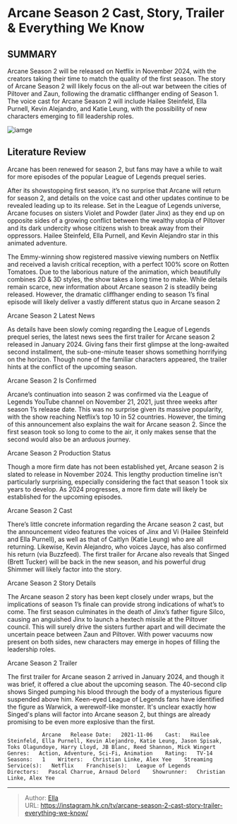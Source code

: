 # Arcane Season 2 Cast, Story, Trailer &amp; Everything We Know


## SUMMARY 



  Arcane Season 2 will be released on Netflix in November 2024, with the creators taking their time to match the quality of the first season.   The story of Arcane Season 2 will likely focus on the all-out war between the cities of Piltover and Zaun, following the dramatic cliffhanger ending of Season 1.   The voice cast for Arcane Season 2 will include Hailee Steinfeld, Ella Purnell, Kevin Alejandro, and Katie Leung, with the possibility of new characters emerging to fill leadership roles.  

![iamge](https://static1.srcdn.com/wordpress/wp-content/uploads/2022/10/Arcane-Netflix.jpg)

## Literature Review
Arcane has been renewed for season 2, but fans may have a while to wait for more episodes of the popular League of Legends prequel series.




After its showstopping first season, it’s no surprise that Arcane will return for season 2, and details on the voice cast and other updates continue to be revealed leading up to its release. Set in the League of Legends universe, Arcane focuses on sisters Violet and Powder (later Jinx) as they end up on opposite sides of a growing conflict between the wealthy utopia of Piltover and its dark undercity whose citizens wish to break away from their oppressors. Hailee Steinfeld, Ella Purnell, and Kevin Alejandro star in this animated adventure.




The Emmy-winning show registered massive viewing numbers on Netflix and received a lavish critical reception, with a perfect 100% score on Rotten Tomatoes. Due to the laborious nature of the animation, which beautifully combines 2D &amp; 3D styles, the show takes a long time to make. While details remain scarce, new information about Arcane season 2 is steadily being released. However, the dramatic cliffhanger ending to season 1’s final episode will likely deliver a vastly different status quo in Arcane season 2


 Arcane Season 2 Latest News 
          

As details have been slowly coming regarding the League of Legends prequel series, the latest news sees the first trailer for Arcane season 2 released in January 2024. Giving fans their first glimpse at the long-awaited second installment, the sub-one-minute teaser shows something horrifying on the horizon. Though none of the familiar characters appeared, the trailer hints at the conflict of the upcoming season. 






 Arcane Season 2 Is Confirmed 
          

 Arcane’s continuation into season 2 was confirmed via the League of Legends YouTube channel on November 21, 2021, just three weeks after season 1’s release date. This was no surprise given its massive popularity, with the show reaching Netflix’s top 10 in 52 countries. However, the timing of this announcement also explains the wait for Arcane season 2. Since the first season took so long to come to the air, it only makes sense that the second would also be an arduous journey. 



 Arcane Season 2 Production Status 
          

Though a more firm date has not been established yet, Arcane season 2 is slated to release in November 2024. This lengthy production timeline isn&#39;t particularly surprising, especially considering the fact that season 1 took six years to develop. As 2024 progresses, a more firm date will likely be established for the upcoming episodes. 






 Arcane Season 2 Cast 
          

There’s little concrete information regarding the Arcane season 2 cast, but the announcement video features the voices of Jinx and Vi (Hailee Steinfeld and Ella Purnell), as well as that of Caitlyn (Katie Leung) who are all returning. Likewise, Kevin Alejandro, who voices Jayce, has also confirmed his return (via Buzzfeed). The first trailer for Arcane also reveals that Singed (Brett Tucker) will be back in the new season, and his powerful drug Shimmer will likely factor into the story. 



 Arcane Season 2 Story Details 
          

The Arcane season 2 story has been kept closely under wraps, but the implications of season 1’s finale can provide strong indications of what’s to come. The first season culminates in the death of Jinx’s father figure Silco, causing an anguished Jinx to launch a hextech missile at the Piltover council. This will surely drive the sisters further apart and will decimate the uncertain peace between Zaun and Piltover. With power vacuums now present on both sides, new characters may emerge in hopes of filling the leadership roles.






 Arcane Season 2 Trailer 
          

The first trailer for Arcane season 2 arrived in January 2024, and though it was brief, it offered a clue about the upcoming season. The 40-second clip shows Singed pumping his blood through the body of a mysterious figure suspended above him. Keen-eyed League of Legends fans have identified the figure as Warwick, a werewolf-like monster. It&#39;s unclear exactly how Singed&#39;s plans will factor into Arcane season 2, but things are already promising to be even more explosive than the first. 


 



 
               Arcane   Release Date:   2021-11-06    Cast:   Hailee Steinfeld, Ella Purnell, Kevin Alejandro, Katie Leung, Jason Spisak, Toks Olagundoye, Harry Lloyd, JB Blanc, Reed Shannon, Mick Wingert    Genres:   Action, Adventure, Sci-Fi, Animation    Rating:   TV-14    Seasons:   1    Writers:   Christian Linke, Alex Yee    Streaming Service(s):   Netflix    Franchise(s):   League of Legends    Directors:   Pascal Charrue, Arnaud Delord    Showrunner:   Christian Linke, Alex Yee      

---

> Author: [Ella](https://instagram.hk.cn/)  
> URL: https://instagram.hk.cn/tv/arcane-season-2-cast-story-trailer-everything-we-know/  


